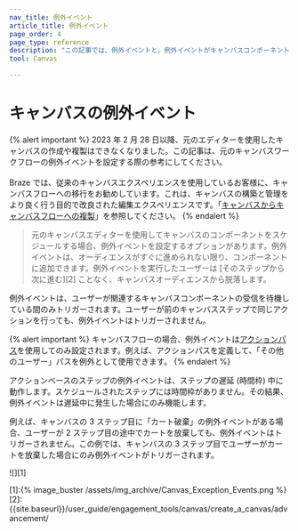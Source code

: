 ```yaml
---
nav_title: 例外イベント 
article_title: 例外イベント
page_order: 4
page_type: reference
description: "この記事では、例外イベントと、例外イベントがキャンバスコンポーネントに与える影響について説明します。"
tool: Canvas

---
```


# キャンバスの例外イベント

{% alert important %}
2023 年 2 月 28 日以降、元のエディターを使用したキャンバスの作成や複製はできなくなりました。この記事は、元のキャンバスワークフローの例外イベントを設定する際の参考にしてください。<br><br> Braze では、従来のキャンバスエクスペリエンスを使用しているお客様に、キャンバスフローへの移行をお勧めしています。これは、キャンバスの構築と管理をより良く行う目的で改良された編集エクスペリエンスです。「[キャンバスからキャンバスフローへの複製]({{site.baseurl}}/user_guide/engagement_tools/canvas/managing_canvases/cloning_canvases/)」を参照してください。
{% endalert %}

> 元のキャンバスエディターを使用してキャンバスのコンポーネントをスケジュールする場合、例外イベントを設定するオプションがあります。例外イベントは、オーディエンスがすぐに進められない限り、コンポーネントに追加できます。例外イベントを実行したユーザーは [そのステップから次に進む][2] ことなく、キャンバスオーディエンスから脱落します。

例外イベントは、ユーザーが関連するキャンバスコンポーネントの受信を待機している間のみトリガーされます。ユーザーが前のキャンバスステップで同じアクションを行っても、例外イベントはトリガーされません。

{% alert important %}
キャンバスフローの場合、例外イベントは[アクションパス]({{site.baseurl}}/user_guide/engagement_tools/canvas/canvas_components/action_paths/)を使用してのみ設定されます。例えば、アクションパスを定義して、「その他のユーザー」パスを例外として使用できます。
{% endalert %}

アクションベースのステップの例外イベントは、ステップの遅延 (時間枠) 中に動作します。スケジュールされたステップには時間枠がありません。その結果、例外イベントは遅延中に発生した場合にのみ機能します。

例えば、キャンバスの 3 ステップ目に「カート破棄」の例外イベントがある場合、ユーザーが 2 ステップ目の途中でカートを放棄しても、例外イベントはトリガーされません。この例では、キャンバスの 3 ステップ目でユーザーがカートを放棄した場合にのみ例外イベントがトリガーされます。 

![][1]


[1]:{% image_buster /assets/img_archive/Canvas_Exception_Events.png %}
[2]: {{site.baseurl}}/user_guide/engagement_tools/canvas/create_a_canvas/advancement/
